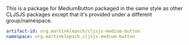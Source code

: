 This is a package for MediumButton packaged in the same style as other CLJSJS packages except that it's provided under a different group/namespace.

```yaml
artifact-id: org.martinklepsch/cljsjs-medium-button
namespace: org.martinklepsch.cljsjs-medium-button
```